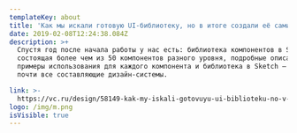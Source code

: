 ```yaml
---
templateKey: about
title: 'Как мы искали готовую UI-библиотеку, но в итоге создали её сами'
date: 2019-02-08T12:24:38.084Z
description: >+
  Спустя год после начала работы у нас есть: библиотека компонентов в Storybook,
  состоящая более чем из 50 компонентов разного уровня, подробные описания и
  примеры использования для каждого компонента и библиотека в Sketch — то есть
  почти все составляющие дизайн-системы. 

link: >-
  https://vc.ru/design/58149-kak-my-iskali-gotovuyu-ui-biblioteku-no-v-itoge-sozdali-ee-sami
logo: /img/m.png
isVisible: true
---
```


